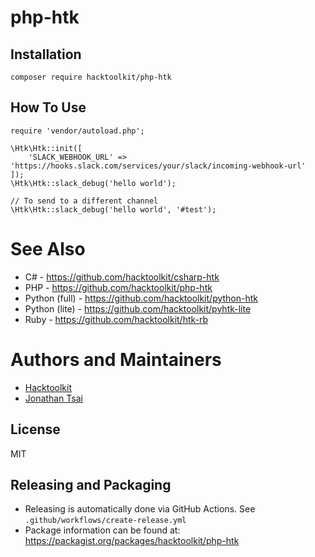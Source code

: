 # php-htk

## Installation

```
composer require hacktoolkit/php-htk
```

## How To Use

```
require 'vendor/autoload.php';

\Htk\Htk::init([
    'SLACK_WEBHOOK_URL' => 'https://hooks.slack.com/services/your/slack/incoming-webhook-url'
]);
\Htk\Htk::slack_debug('hello world');

// To send to a different channel
\Htk\Htk::slack_debug('hello world', '#test');
```

# See Also

- C# - https://github.com/hacktoolkit/csharp-htk
- PHP - https://github.com/hacktoolkit/php-htk
- Python (full) - https://github.com/hacktoolkit/python-htk
- Python (lite) - https://github.com/hacktoolkit/pyhtk-lite
- Ruby - https://github.com/hacktoolkit/htk-rb

# Authors and Maintainers

- [Hacktoolkit](https://github.com/hacktoolkit)
- [Jonathan Tsai](https://github.com/jontsai)

## License

MIT

## Releasing and Packaging

- Releasing is automatically done via GitHub Actions. See `.github/workflows/create-release.yml`
- Package information can be found at: https://packagist.org/packages/hacktoolkit/php-htk
